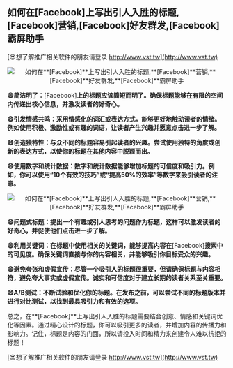 ## **如何在**[Facebook]**上写出引人入胜的标题,**[Facebook]**营销,**[Facebook]**好友群发,**[Facebook]**霸屏助手**

[😍想了解推广相关软件的朋友请登录 http://www.vst.tw](http://www.vst.tw)

 <center><img src="https://vst.tw/MP4/tuiguang/png/5.png" alt="如何在**[Facebook]**上写出引人入胜的标题,**[Facebook]**营销,**[Facebook]**好友群发,**[Facebook]**霸屏助手"></center>

**😄简洁明了：**[Facebook]**上的标题应该简短而明了。确保标题能够在有限的空间内传递出核心信息，并激发读者的好奇心。**

**😄引发情感共鸣：采用情感化的词汇或表达方式，能够更好地触动读者的情绪。例如使用积极、激励性或有趣的词语，让读者产生兴趣并愿意点击进一步了解。**

**😄创造独特性：与众不同的标题容易引起读者的兴趣。尝试使用独特的角度或创新的表达方式，以使你的标题在其他内容中脱颖而出。**

**😄使用数字和统计数据：数字和统计数据能够增加标题的可信度和吸引力。例如，你可以使用“10个有效的技巧”或“提高50%的效率”等数字来吸引读者的注意。**

 <center><img src="https://vst.tw/MP4/tuiguang/png/6.png" alt="如何在**[Facebook]**上写出引人入胜的标题,**[Facebook]**营销,**[Facebook]**好友群发,**[Facebook]**霸屏助手"></center>

**😄问题式标题：提出一个有趣或引人思考的问题作为标题，这样可以激发读者的好奇心，并促使他们点击进一步了解。**

**😄利用关键词：在标题中使用相关的关键词，能够提高内容在**[Facebook]**搜索中的可见度。确保关键词直接与你的内容相关，并能够吸引你目标受众的兴趣。**

**😄避免夸张和虚假宣传：尽管一个吸引人的标题很重要，但请确保标题与内容相符，避免夸大事实或虚假宣传。诚实和可信度对于建立长期的读者关系至关重要。**

**😄A/B测试：不断试验和优化你的标题。在发布之前，可以尝试不同的标题版本并进行对比测试，以找到最具吸引力和有效的选项。**

总之，在**[Facebook]**上写出引人入胜的标题需要结合创意、情感和关键词优化等因素。通过精心设计的标题，你可以吸引更多的读者，并增加内容的传播力和影响力。记住，标题是内容的门面，所以请投入时间和精力来创建令人难以抗拒的标题！

[😍想了解推广相关软件的朋友请登录 http://www.vst.tw](http://www.vst.tw)



